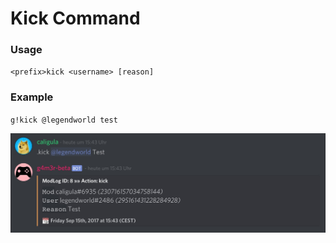 # Kick Command

### Usage

    
`<prefix>kick <username> [reason]`


### Example


`g!kick @legendworld test`


![](/assets/kick.jpg)

